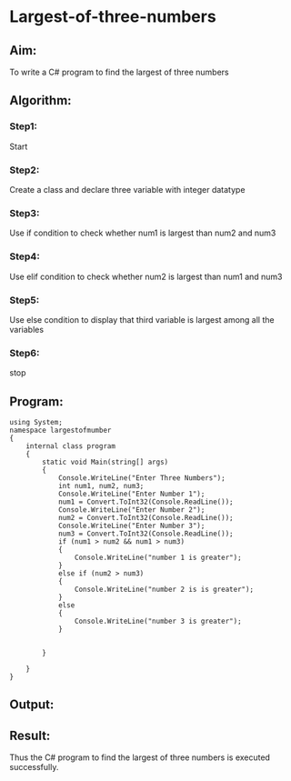 # Largest-of-three-numbers
## Aim:
To write a C# program to find the largest of three numbers

## Algorithm:
### Step1: 
Start
### Step2:
Create a class and declare three variable with integer datatype
### Step3:
Use if condition to check whether num1 is largest than num2 and num3
### Step4:
Use elif condition to check whether num2 is largest than num1 and num3
### Step5:
Use else condition to display that third variable is largest among all the variables
### Step6:
stop

## Program:
```
using System;
namespace largestofmumber
{
    internal class program
    {
        static void Main(string[] args)
        {
            Console.WriteLine("Enter Three Numbers");
            int num1, num2, num3;
            Console.WriteLine("Enter Number 1");
            num1 = Convert.ToInt32(Console.ReadLine());
            Console.WriteLine("Enter Number 2");
            num2 = Convert.ToInt32(Console.ReadLine());
            Console.WriteLine("Enter Number 3");
            num3 = Convert.ToInt32(Console.ReadLine());
            if (num1 > num2 && num1 > num3)
            {
                Console.WriteLine("number 1 is greater");
            }
            else if (num2 > num3)
            {
                Console.WriteLine("number 2 is is greater");
            }
            else
            {
                Console.WriteLine("number 3 is greater");
            }


        }

    }
}

```

## Output:


## Result:
Thus the C# program to find the largest of three numbers is executed successfully.
